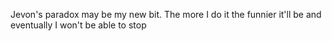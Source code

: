 Jevon's paradox may be my new bit. The more I do it the funnier it'll be and eventually I won't be able to stop

